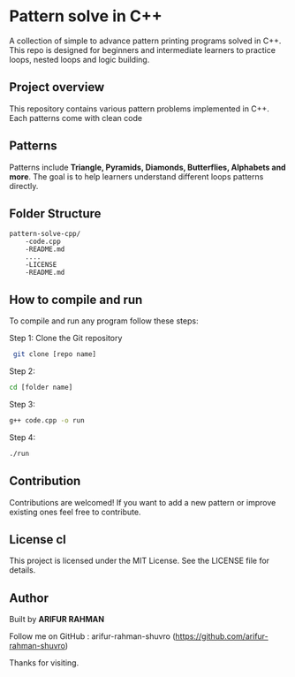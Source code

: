# Pattern solve in C++

A collection of simple to advance pattern printing programs solved in C++. 
This repo is designed for beginners and intermediate learners to practice loops, nested loops and logic building.

## Project overview

This repository contains various pattern problems implemented in C++. Each patterns come with clean code

## Patterns

Patterns include **Triangle, Pyramids, Diamonds, Butterflies, Alphabets and more**. The goal is to help learners understand different loops patterns directly.


## Folder Structure

```
pattern-solve-cpp/
    -code.cpp
    -README.md
    ....
    -LICENSE
    -README.md 
```

## How to compile and run

To compile and run any program follow these steps:
   
Step 1: Clone the Git repository

```bash
 git clone [repo name] 
 ```

 Step 2:
    
 ```bash 
 cd [folder name]
 ```

 Step 3:

 ```bash 
 g++ code.cpp -o run 
 ```

 Step 4:

 ```bash
./run 
 ```
    

## Contribution

Contributions are welcomed! If you want to add a new pattern or improve existing ones feel free to contribute.

## License cl

This project is licensed under the MIT License. See the LICENSE file for details.

## Author

Built by **ARIFUR RAHMAN**

Follow me on GitHub : arifur-rahman-shuvro (https://github.com/arifur-rahman-shuvro)

Thanks for visiting.


